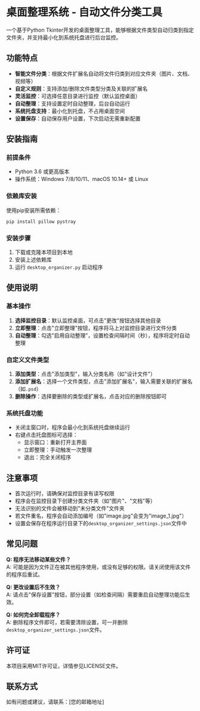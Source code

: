 # 桌面整理系统 - 自动文件分类工具

一个基于Python Tkinter开发的桌面整理工具，能够根据文件类型自动归类到指定文件夹，并支持最小化到系统托盘进行后台监控。

## 功能特点

- **智能文件分类**：根据文件扩展名自动将文件归类到对应文件夹（图片、文档、视频等）
- **自定义规则**：支持添加/删除文件类型分类及关联的扩展名
- **灵活监控**：可选择任意目录进行监控（默认监控桌面）
- **自动整理**：支持设置定时自动整理，后台自动运行
- **系统托盘支持**：最小化到托盘，不占用桌面空间
- **设置保存**：自动保存用户设置，下次启动无需重新配置

## 安装指南

### 前提条件

- Python 3.6 或更高版本
- 操作系统：Windows 7/8/10/11、macOS 10.14+ 或 Linux

### 依赖库安装

使用pip安装所需依赖：

```bash
pip install pillow pystray
```

### 安装步骤

1. 下载或克隆本项目到本地
2. 安装上述依赖库
3. 运行 `desktop_organizer.py` 启动程序

## 使用说明

### 基本操作

1. **选择监控目录**：默认监控桌面，可点击"更改"按钮选择其他目录
2. **立即整理**：点击"立即整理"按钮，程序将马上对监控目录进行文件分类
3. **自动整理**：勾选"启用自动整理"，设置检查间隔时间（秒），程序将定时自动整理

### 自定义文件类型

1. **添加类型**：点击"添加类型"，输入分类名称（如"设计文件"）
2. **添加扩展名**：选择一个文件类型，点击"添加扩展名"，输入需要关联的扩展名（如`.psd`）
3. **删除操作**：选择要删除的类型或扩展名，点击对应的删除按钮即可

### 系统托盘功能

- 关闭主窗口时，程序会最小化到系统托盘继续运行
- 右键点击托盘图标可选择：
  - 显示窗口：重新打开主界面
  - 立即整理：手动触发一次整理
  - 退出：完全关闭程序

## 注意事项

- 首次运行时，请确保对监控目录有读写权限
- 程序会在监控目录下创建分类文件夹（如"图片"、"文档"等）
- 无法识别的文件会被移动到"未分类文件"文件夹
- 若文件重名，程序会自动添加编号（如"image.jpg"会变为"image_1.jpg"）
- 设置会保存在程序运行目录下的`desktop_organizer_settings.json`文件中

## 常见问题

**Q: 程序无法移动某些文件？**  
A: 可能是因为文件正在被其他程序使用，或没有足够的权限。请关闭使用该文件的程序后重试。

**Q: 更改设置后不生效？**  
A: 请点击"保存设置"按钮，部分设置（如检查间隔）需要重启自动整理功能后生效。

**Q: 如何完全卸载程序？**  
A: 删除程序文件即可，若需要清除设置，可一并删除`desktop_organizer_settings.json`文件。

## 许可证

本项目采用MIT许可证，详情参见LICENSE文件。
## 联系方式

如有问题或建议，请联系：[您的邮箱地址]
